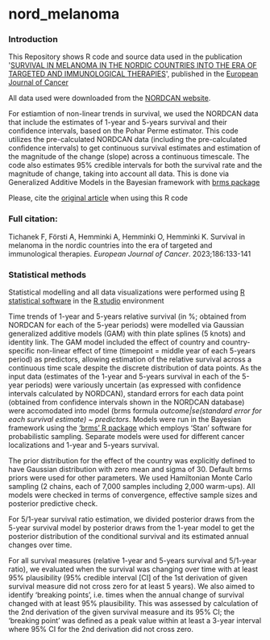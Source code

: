 # nord_melanoma

### Introduction
This Repository shows R code and source data used in the publication '[SURVIVAL IN MELANOMA IN THE NORDIC COUNTRIES INTO THE ERA OF TARGETED AND IMMUNOLOGICAL THERAPIES](https://www.ejcancer.com/article/S0959-8049(23)00157-0/fulltext)', 
published in the [European Journal of Cancer](https://www.ejcancer.com/)

All data used were downloaded from the [NORDCAN website](https://nordcan.iarc.fr/en). 

For estiamtion of non-linear trends in survival, we used the NORDCAN data that include the estimates of 1-year and 5-years survival and their confidence intervals, based on the Pohar Perme estimator. This code utilizes the pre-calculated NORDCAN data (including the pre-calculated confidence intervals) to get continuous survival estimates and estimation of the magnitude of the change (slope) across a continuous timescale. The code also estimates 95% credible intervals for both the survival rate and the magnitude of change, taking into account all data. This is done via Generalized Additive Models in the Bayesian framework  with [brms package](https://cran.r-project.org/web/packages/brms/index.html)

Please, cite the [original article](https://www.ejcancer.com/article/S0959-8049(23)00157-0/fulltext) when using this R code

### Full citation:

Tichanek F, Försti A, Hemminki A, Hemminki O, Hemminki K. Survival in melanoma in the nordic countries into the era of targeted and immunological therapies. *European Journal of Cancer*. 2023;186:133-141

### Statistical methods

Statistical modelling and all data visualizations were performed using [R statistical software](https://www.r-project.org/) in the [R studio](https://posit.co/download/rstudio-desktop/) environment

Time trends of 1-year and 5-years relative survival (in %; obtained from NORDCAN for each of the 5-year periods) were modelled via Gaussian generalized additive models (GAM) with thin plate splines (5 knots) and identity link. The GAM model included the effect of country and country-specific non-linear effect of time (timepoint = middle year of each 5-years period) as predictors, allowing estimation of the relative survival across a continuous time scale despite the discrete distribution of data points. As the input data (estimates of the 1-year and 5-years survival in each of the 5-year periods) were variously uncertain (as expressed with confidence intervals calculated by NORDCAN), standard errors for each data point (obtained from confidence intervals shown in the NORDCAN database) were accomodated into model (brms formula *outcome|se(standard error for each survival estimate) ~ predictors*. Models were run in the Bayesian framework using the [‘brms’ R package](https://cran.r-project.org/web/packages/brms/index.html) which employs ‘Stan’ software for probabilistic sampling. Separate models were used for different cancer localizations and 1-year and 5-years survival.

The prior distribution for the effect of the country was explicitly defined to have Gaussian distribution with zero mean and sigma of 30. Default brms priors were used for other parameters. We used Hamiltonian Monte Carlo sampling (2 chains, each of 7,000 samples including 2,000 warm-ups). All models were checked in terms of convergence, effective sample sizes and posterior predictive check. 

For 5/1-year survival ratio estimation, we divided posterior draws from the 5-year survival model by posterior draws from the 1-year model to get the posterior distribution of the conditional survival and its estimated annual changes over time. 

For all survival measures (relative 1-year and 5-years survival and 5/1-year ratio), we evaluated when the survival was changing over time with at least 95% plausibility (95% credible interval [CI] of the 1st derivation of given survival measure did not cross zero for at least 5 years). We also aimed to identify ‘breaking points’, i.e. times when the annual change of survival changed with at least 95% plausibility. This was assessed by calculation of the 2nd derivation of the given survival measure and its 95% CI; the ‘breaking point’ was defined as a peak value within at least a 3-year interval where 95% CI for the 2nd derivation did not cross zero.
